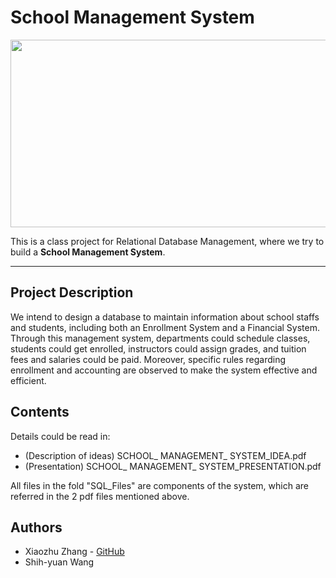 # School Management System

<img src="https://raw.githubusercontent.com/Xiaozhu-Zhang1998/School-Management-System/master/Cover_ER_Diagram.png"  width="600" height="300"> 

This is a class project for Relational Database Management, where we try to build a **School Management System**.
________________________________________________
## Project Description
We intend to design a database to maintain information about school staffs and students, including both an Enrollment System and a Financial System. Through this management system, departments could schedule classes, students could get enrolled, instructors could assign grades, and tuition fees and salaries could be paid. Moreover, specific rules regarding enrollment and accounting are observed to make the system effective and efficient.

## Contents
Details could be read in:
* (Description of ideas) SCHOOL_ MANAGEMENT_ SYSTEM_IDEA.pdf
* (Presentation) SCHOOL_ MANAGEMENT_ SYSTEM_PRESENTATION.pdf

All files in the fold "SQL_Files" are components of the system, which are referred in the 2 pdf files mentioned above.

## Authors
* Xiaozhu Zhang - [GitHub](https://github.com/Xiaozhu-Zhang1998)
* Shih-yuan Wang

